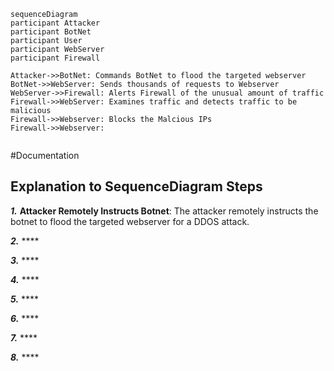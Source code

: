 ```mermaid
sequenceDiagram
participant Attacker
participant BotNet
participant User
participant WebServer
participant Firewall

Attacker->>BotNet: Commands BotNet to flood the targeted webserver
BotNet->>WebServer: Sends thousands of requests to Webserver
WebServer->>Firewall: Alerts Firewall of the unusual amount of traffic
Firewall->>WebServer: Examines traffic and detects traffic to be malicious
Firewall->>Webserver: Blocks the Malcious IPs
Firewall->>Webserver: 
 
```

#Documentation

## Explanation to SequenceDiagram Steps

**_1._** **Attacker Remotely Instructs Botnet**: The attacker remotely instructs the botnet to flood the targeted webserver for a DDOS attack.

**_2._** ****

**_3._** ****

**_4._** ****

**_5._** ****

**_6._** ****

**_7._** ****

**_8._** ****

